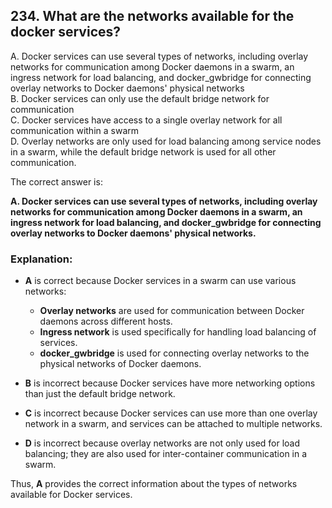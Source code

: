 ## 234. What are the networks available for the docker services?
A. Docker services can use several types of networks, including overlay networks for communication among Docker daemons in a swarm, an ingress network for load balancing, and docker_gwbridge for connecting overlay networks to Docker daemons' physical networks  
B. Docker services can only use the default bridge network for communication  
C. Docker services have access to a single overlay network for all communication within a swarm  
D. Overlay networks are only used for load balancing among service nodes in a swarm, while the default bridge network is used for all other communication.  


The correct answer is:

**A. Docker services can use several types of networks, including overlay networks for communication among Docker daemons in a swarm, an ingress network for load balancing, and docker_gwbridge for connecting overlay networks to Docker daemons' physical networks.**

### Explanation:
- **A** is correct because Docker services in a swarm can use various networks:
  - **Overlay networks** are used for communication between Docker daemons across different hosts.
  - **Ingress network** is used specifically for handling load balancing of services.
  - **docker_gwbridge** is used for connecting overlay networks to the physical networks of Docker daemons.
  
- **B** is incorrect because Docker services have more networking options than just the default bridge network.
  
- **C** is incorrect because Docker services can use more than one overlay network in a swarm, and services can be attached to multiple networks.
  
- **D** is incorrect because overlay networks are not only used for load balancing; they are also used for inter-container communication in a swarm.

Thus, **A** provides the correct information about the types of networks available for Docker services.
